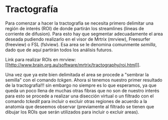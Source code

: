 Tractografía
============


Para comenzar a hacer la tractografía se necesita primero delimitar una región de interés (ROI) de donde partirán los streamlines (lineas de corriente de difusion). Para esto hay que segmentar adecuadamente el area deseada pudiendo realizarlo en el visor de Mrtrix (mrview), Freesurfer (freeview) o FSL (fslview). Esa area se le denomina comunmente *semilla*, dado que de aquí partirán todos los análisis futuros.

Link para realizar ROIs en mrview: [[http://www.brain.org.au/software/mrtrix/tractography/roi.html]].

Una vez que ya este bien delimitada el area se procede a "sembrar la semilla" con el comando *tckgen*.
Ahora si tenemos nuestro primer resultado de la tractografía!!! sin embargo no siempre es lo que esperamos, ya que queda un poco llena de muchas otras fibras que no son de nuestro interés para esto se procede a realizar una disección virtual o un filtrado con el comando *tckedit* para incluir o excluir otras regiones de acuerdo a la anatomía que deseemos observar (previamente al filtrado se tienen que dibujar los ROIs que serán utilizados para incluir o excluir areas). 
